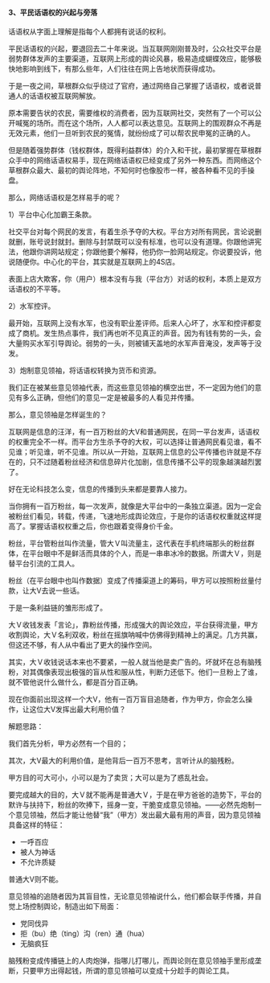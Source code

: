 #### 3、平民话语权的兴起与旁落

话语权从字面上理解是指每个人都拥有说话的权利。

平民话语权的兴起，要退回去二十年来说。当互联网刚刚普及时，公众社交平台是弱势群体发声的主要渠道，互联网上形成的舆论风暴，极易造成蝴蝶效应，能够极快地影响到线下，有那么些年，人们往往在网上告地状而获得成功。

于是一夜之间，草根群众似乎绕过了官府，通过网络自己掌握了话语权，或者说普通人的话语权被互联网解放。

原本需要告状的农民，需要维权的消费者，因为互联网社交，突然有了一个可以公开喊冤的场所。而在这个场所，人人都可以表达意见。互联网上的围观群众不再是无效元素，他们一旦听到农民的冤情，就纷纷成了可以帮农民申冤的正确的人。

但是随着强势群体（钱权群体，既得利益群体）的介入和干扰，最初掌握在草根群众手中的网络话语权易手，现在网络话语权已经变成了另外一种东西。而网络这个草根群众最大、最初的舆论阵地，不知何时也像股市一样，被各种看不见的手操盘。



那么，网络话语权是怎样易手的呢？

1）平台中心化加霸王条款。

社交平台对每个网民的发言，有着生杀予夺的大权。平台方对所有网民，言论说删就删，账号说封就封。删除与封禁既可以没有标准，也可以没有道理。你跟他讲宪法，他跟你讲网站规定；你跟他要个解释，他扔你一脸网站规定。你说要投诉，他说随便你。中心化的平台，其实就是互联网上的4S店。

表面上店大欺客，你（用户）根本没有与我（平台方）对话的权利，本质上是双方话语权的不平等。



2）水军控评。

最开始，互联网上没有水军，也没有职业差评师。后来人心坏了，水军和控评都变成了商机。发生热点事件，我们再也听不见真正的声音。因为有钱有势的一头，会大量购买水军引导舆论。弱势的一头，则被铺天盖地的水军声音淹没，发声等于没发。



3）炮制意见领袖，将话语权转换为货币和资源。

我们正在被某些意见领袖代表，而这些意见领袖的横空出世，不一定因为他们的意见有多么正确，但他们的意见一定是被最多的人看见并传播。

那么，意见领袖是怎样诞生的？

互联网是信息的汪洋，有一百万粉丝的大V和普通网民，在同一平台发声，话语权的权重完全不一样。而平台方生杀予夺的大权，可以选择让普通网民看见谁，看不见谁；听见谁，听不见谁。所以从一开始，互联网上信息的公平传播也许就是不存在的，只不过随着粉丝经济和信息碎片化加剧，信息传播不公平的现象越演越烈罢了。

好在无论科技怎么变，信息的传播到头来都是要靠人接力。

当你拥有一百万粉丝，每一次发声，就像是大平台中的一条独立渠道。因为一定会被粉丝们看见，转载，传递，飞速地形成舆论效应，于是你的话语权权重就这样提高了。掌握话语权权重之后，你也跟着变得身价千金。

粉丝，平台管粉丝叫作流量，管大Ｖ叫流量主，这代表在手机终端那头的粉丝群体，在平台眼中不是鲜活而具体的个人，而是一串串冰冷的数据。所谓大Ｖ，则是替平台引流的工具人。

粉丝（在平台眼中也叫作数据）变成了传播渠道上的筹码，甲方可以按照粉丝量付款，让大V去说一些话。

于是一条利益链的雏形形成了。

大Ｖ收钱发表「言论」，靠粉丝传播，形成强大的舆论效应，平台获得流量，甲方收割舆论，大Ｖ名利双收，粉丝在摇旗呐喊中仿佛得到精神上的满足。几方共赢，但这还不够，有人从中看出了更大的操作空间。

其实，大Ｖ收钱说话本来也不要紧，一般人就当他是卖广告的。坏就坏在总有脑残粉，对其偶像表现出极强的盲从性和服从性，判断力还低下。他们一旦粉上了谁，就不管他说什么做什么，都是百分百正确。

现在你面前出现这样一个大V，他有一百万盲目追随者，作为甲方，你会怎么操作，让这位大V发挥出最大利用价值？



解题思路：

我们首先分析，甲方必然有一个目的；

其次，大V最大的利用价值，是他背后一百万不思考，言听计从的脑残粉。

甲方目的可大可小，小可以是为了卖货；大可以是为了惑乱社会。

要完成越大的目的，大Ｖ就不能再是普通大Ｖ，于是在甲方爸爸的造势下，平台的默许与扶持下，粉丝的吹捧下，摇身一变，干脆变成意见领袖。——必然先炮制一个意见领袖，然后才能让他替“我”（甲方）发出最大最有用的声音，因为意见领袖具备这样的特征：

* 一呼百应
* 被人为神话
* 不允许质疑

普通大V则不能。

意见领袖的追随者因为其盲目性，无论意见领袖说什么，他们都会联手传播，并自觉上场控制舆论，制造出如下局面：

* 党同伐异
* 拒（bu）绝（ting）沟（ren）通（hua）
* 无脑疯狂

脑残粉变成传播链上的人肉炮弹，指哪儿打哪儿，而舆论则在意见领袖手里形成垄断，只要甲方出得起钱，所谓的意见领袖可以变成十分趁手的舆论工具。

